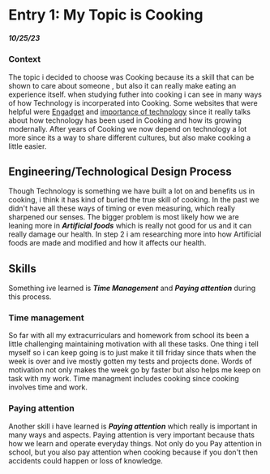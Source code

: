 # Entry 1: My Topic is Cooking
##### 10/25/23

### Context
  The topic i decided to choose was Cooking because its a skill that can be shown to care about someone , but also it can really make eating an experience itself. when studying futher into cooking i can see in many ways of how Technology is incorperated into Cooking. Some websites that were helpful were [Engadget]( https://www.engadget.com/2016-09-23-how-tech-has-changed-how-we-cook.html) and [importance of technology](https://importanceoftechnology.net/importance-of-technology-in-cooking/) since it really talks about how technology has been used in Cooking and how its growing modernally. After years of Cooking we now depend on technology a lot more since its a way to share different cultures, but also make cooking a little easier. 

## Engineering/Technological Design Process
Though Technology is something we have built a lot on and benefits us in cooking, i think it has kind of buried the true skill of cooking. In the past we didn't have all these ways of timing or even measuring, which really sharpened our senses. The bigger problem is most likely how we are leaning more in ***Artificial foods*** which is really not good for us and it can really damage our health. In step 2 i am researching more into how Artificial foods are made and modified and how it affects our health.

## Skills
Something ive learned is ***Time Management*** and ***Paying attention*** during this process.

### Time management
So far with all my extracurriculars and homework from school its been a little challenging maintaining motivation with all these tasks. One thing i tell myself so i can keep going is to just make it till friday since thats when the week is over and ive mostly gotten my tests and projects done. Words of motivation not only makes the week go by faster but also helps me keep on task with my work. Time managment includes cooking since cooking involves time and work.

### Paying attention
Another skill i have learned is ***Paying attention*** which really is important in many ways and aspects. Paying attention is very important because thats how we learn and operate everyday things. Not only do you Pay attention in school, but you also pay attention when cooking because if you don't then accidents could happen or loss of knowledge. 
